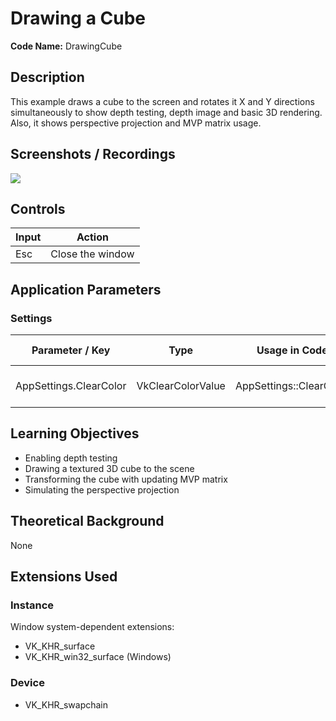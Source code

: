 # Drawing a Cube

**Code Name:** DrawingCube

## Description

This example draws a cube to the screen and rotates it X and Y directions simultaneously to show depth testing, depth image and basic 3D rendering. Also, it shows perspective projection and MVP matrix usage.

## Screenshots / Recordings

![](/Docs/ExampleMedia/Fundamentals/Drawing3D/DrawingCube.gif?raw=true)

## Controls

| Input   | Action                      |
|---------|-----------------------------|
| Esc     | Close the window            |

## Application Parameters

### Settings

| Parameter / Key              | Type              | Usage in Code                 | Description                    | Default Value |
|------------------------------|-------------------|-------------------------------|--------------------------------|---------------|
| AppSettings.ClearColor       | VkClearColorValue | AppSettings::ClearColor       | Background color of the screen |               |


## Learning Objectives

- Enabling depth testing
- Drawing a textured 3D cube to the scene
- Transforming the cube with updating MVP matrix
- Simulating the perspective projection

## Theoretical Background

None

## Extensions Used

### Instance

Window system-dependent extensions:
- VK_KHR_surface
- VK_KHR_win32_surface (Windows)

### Device

- VK_KHR_swapchain
